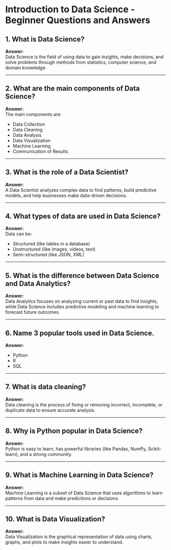 # Introduction to Data Science - Beginner Questions and Answers

## 1. What is Data Science?
**Answer:**  
Data Science is the field of using data to gain insights, make decisions, and solve problems through methods from statistics, computer science, and domain knowledge.

---

## 2. What are the main components of Data Science?
**Answer:**  
The main components are:
- Data Collection  
- Data Cleaning  
- Data Analysis  
- Data Visualization  
- Machine Learning  
- Communication of Results

---

## 3. What is the role of a Data Scientist?
**Answer:**  
A Data Scientist analyzes complex data to find patterns, build predictive models, and help businesses make data-driven decisions.

---

## 4. What types of data are used in Data Science?
**Answer:**  
Data can be:
- Structured (like tables in a database)  
- Unstructured (like images, videos, text)  
- Semi-structured (like JSON, XML)

---

## 5. What is the difference between Data Science and Data Analytics?
**Answer:**  
Data Analytics focuses on analyzing current or past data to find insights, while Data Science includes predictive modeling and machine learning to forecast future outcomes.

---

## 6. Name 3 popular tools used in Data Science.
**Answer:**  
- Python  
- R  
- SQL

---

## 7. What is data cleaning?
**Answer:**  
Data cleaning is the process of fixing or removing incorrect, incomplete, or duplicate data to ensure accurate analysis.

---

## 8. Why is Python popular in Data Science?
**Answer:**  
Python is easy to learn, has powerful libraries (like Pandas, NumPy, Scikit-learn), and a strong community.

---

## 9. What is Machine Learning in Data Science?
**Answer:**  
Machine Learning is a subset of Data Science that uses algorithms to learn patterns from data and make predictions or decisions.

---

## 10. What is Data Visualization?
**Answer:**  
Data Visualization is the graphical representation of data using charts, graphs, and plots to make insights easier to understand.
